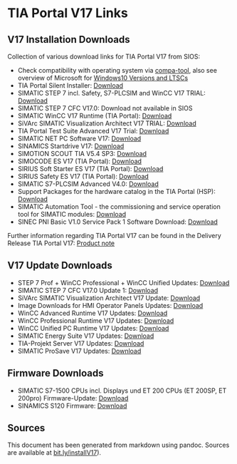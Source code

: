 # TIA Portal V17 Links
## V17 Installation Downloads

Collection of various download links for TIA Portal V17 from SIOS:

- Check compatibility with operating system via [compa-tool](https://support.industry.siemens.com/kompatool/pages/main/index.jsf), also see overview of Microsoft for [Windows10 Versions and LTSCs](https://docs.microsoft.com/en-us/windows/whats-new/ltsc/)
- TIA Portal Silent Installer: [Download](https://support.industry.siemens.com/cs/ww/en/view/109477685)
- SIMATIC STEP 7 incl. Safety, S7-PLCSIM and WinCC V17 TRIAL: [Download](https://support.industry.siemens.com/cs/ww/en/view/109784440)
- SIMATIC STEP 7 CFC V17.0: Download not available in SIOS
- SIMATIC WinCC V17 Runtime (TIA Portal): [Download](https://support.industry.siemens.com/cs/ww/en/view/109793105)
- SiVArc SIMATIC Visualization Architect V17 TRIAL: [Download](https://support.industry.siemens.com/cs/ww/en/view/109792355)
- TIA Portal Test Suite Advanced V17 Trial: [Download](https://support.industry.siemens.com/cs/ww/en/view/109793099)
- SIMATIC NET PC Software V17: [Download](https://support.industry.siemens.com/cs/ww/en/view/109798403)
- SINAMICS Startdrive V17: [Download](https://support.industry.siemens.com/cs/ww/en/view/109794362)
- SIMOTION SCOUT TIA V5.4 SP3: [Download](https://support.industry.siemens.com/cs/ww/en/view/109801441)
- SIMOCODE ES V17 (TIA Portal): [Download](https://support.industry.siemens.com/cs/ww/en/view/109793078)
- SIRIUS Soft Starter ES V17 (TIA Portal): [Download](https://support.industry.siemens.com/cs/ww/en/view/109793076)
- SIRIUS Safety ES V17 (TIA Portal): [Download](https://support.industry.siemens.com/cs/ww/en/view/109793090)
- SIMATIC S7-PLCSIM Advanced V4.0: [Download](https://support.industry.siemens.com/cs/ww/en/view/109795016)
- Support Packages for the hardware catalog in the TIA Portal (HSP): [Download](https://support.industry.siemens.com/cs/ww/en/view/72341852)
- SIMATIC Automation Tool - the commissioning and service operation tool for SIMATIC modules: [Download](https://support.industry.siemens.com/cs/ww/en/view/98161300)
- SINEC PNI Basic V1.0 Service Pack 1 Software Download: [Download](https://support.industry.siemens.com/cs/ww/en/view/109776941)

Further information regarding TIA Portal V17 can be found in the Delivery Release TIA Portal V17: [Product note](https://support.industry.siemens.com/cs/ww/en/view/109784438)

## V17 Update Downloads

- STEP 7 Prof + WinCC Professional + WinCC Unified Updates: [Download](https://support.industry.siemens.com/cs/ww/en/view/109784441)
- SIMATIC STEP 7 CFC V17.0 Update 1: [Download](https://support.industry.siemens.com/cs/de/de/view/109802837)
- SiVArc SIMATIC Visualization Architect V17 Update: [Download](https://support.industry.siemens.com/cs/ww/en/view/109792356)
- Image Downloads for HMI Operator Panels Updates: [Download](https://support.industry.siemens.com/cs/ww/en/view/109746530)
- WinCC Advanced Runtime V17 Updates: [Download](https://support.industry.siemens.com/cs/ww/en/view/109800912)
- WinCC Professional Runtime V17 Updates: [Download](https://support.industry.siemens.com/cs/ww/en/view/109800913)
- WinCC Unified PC Runtime V17 Updates: [Download](https://support.industry.siemens.com/cs/ww/en/view/109792166)
- SIMATIC Energy Suite V17 Updates: [Download](https://support.industry.siemens.com/cs/ww/en/view/109792371)
- TIA-Projekt Server V17 Updates: [Download](https://support.industry.siemens.com/cs/ww/en/view/109800915) 
- SIMATIC ProSave V17 Updates: [Download](https://support.industry.siemens.com/cs/ww/en/view/10347815) 

## Firmware Downloads
- SIMATIC S7-1500 CPUs incl. Displays und ET 200 CPUs (ET 200SP, ET 200pro) Firmware-Update: [Download](https://support.industry.siemens.com/cs/ww/en/view/109478459)
- SINAMICS S120 Firmware: [Download](https://support.industry.siemens.com/cs/ww/en/view/109780844)

## Sources
This document has been generated from markdown using pandoc. Sources are available at [bit.ly/installV17](https://bit.ly/installV17)).
